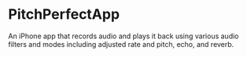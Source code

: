# PitchPerfectApp
An iPhone app that records audio and plays it back using various audio filters and modes including adjusted rate and pitch, echo, and reverb.
